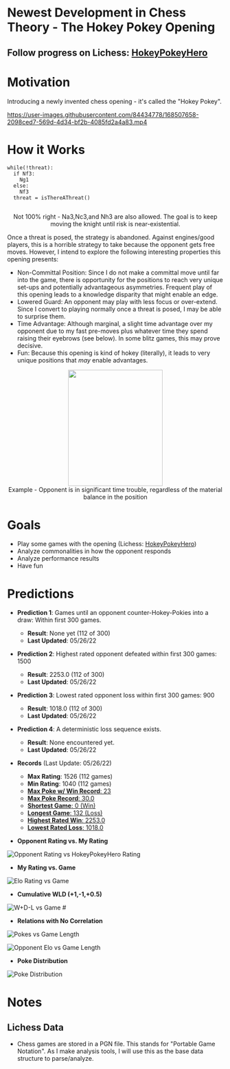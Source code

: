 # Newest Development in Chess Theory - The Hokey Pokey Opening
## Follow progress on Lichess: [HokeyPokeyHero](https://lichess.org/@/HokeyPokeyHero)
# Motivation
Introducing a newly invented chess opening - it's called the "Hokey Pokey". 

https://user-images.githubusercontent.com/84434778/168507658-2098ced7-569d-4d34-bf2b-4085fd2a4a83.mp4

# How it Works
```
while(!threat):
  if Nf3:
    Ng1
  else:
    Nf3
  threat = isThereAThreat()
   
```
<p align="center">Not 100% right - Na3,Nc3,and Nh3 are also allowed. The goal is to keep moving the knight until risk is near-existential.</p>

Once a threat is posed, the strategy is abandoned. Against engines/good players, this is a horrible strategy to take because the opponent gets free moves. However, I intend to explore the following interesting properties this opening presents:
- Non-Committal Position: Since I do not make a committal move until far into the game, there is opportunity for the positions to reach very unique set-ups and potentially advantageous asymmetries. Frequent play of this opening leads to a knowledge disparity that might enable an edge.
- Lowered Guard: An opponent may play with less focus or over-extend. Since I convert to playing normally once a threat is posed, I may be able to surprise them.
- Time Advantage: Although marginal, a slight time advantage over my opponent due to my fast pre-moves plus whatever time they spend raising their eyebrows (see below). In some blitz games, this may prove decisive.
- Fun: Because this opening is kind of hokey (literally), it leads to very unique positions that *may* enable advantages.
<p align="center"><img width=220 height=270 src=https://user-images.githubusercontent.com/84434778/169719125-44f0e78d-00a1-4b00-ad83-adf8d38ecbe7.png><br>
  Example - Opponent is in significant time trouble, regardless of the material balance in the position</p>


# Goals
- Play some games with the opening (Lichess: [HokeyPokeyHero](https://lichess.org/@/HokeyPokeyHero))
- Analyze commonalities in how the opponent responds 
- Analyze performance results
- Have fun

# Predictions
- **Prediction 1**: Games until an opponent counter-Hokey-Pokies into a draw: Within first 300 games.
  - **Result**: None yet (112 of 300)
  - **Last Updated**: 05/26/22
- **Prediction 2**: Highest rated opponent defeated within first 300 games: 1500
  - **Result**: 2253.0 (112 of 300)
  - **Last Updated**: 05/26/22
- **Prediction 3**: Lowest rated opponent loss within first 300 games: 900
  - **Result**: 1018.0 (112 of 300)
  - **Last Updated**: 05/26/22
- **Prediction 4**: A deterministic loss sequence exists.
  - **Result**: None encountered yet.
  - **Last Updated**: 05/26/22




- **Records** (Last Update: 05/26/22)
  - **Max Rating**: 1526 (112 games)
  - **Min Rating**: 1040 (112 games)
  - <a href=https://lichess.org/bLfpBhEo>**Max Poke w/ Win Record**: 23</a>
  - <a href=https://lichess.org/TxYEDFpd>**Max Poke Record**: 30.0</a>
  - <a href=https://lichess.org/uJ4TD3r4>**Shortest Game**: 0 (Win)</a>
  - <a href=https://lichess.org/eRlwkk4h>**Longest Game**: 132 (Loss)</a>
  - <a href=https://lichess.org/qVoLY73R>**Highest Rated Win**: 2253.0</a>
  - <a href=https://lichess.org/GP0UDQnc>**Lowest Rated Loss**: 1018.0</a>

- **Opponent Rating vs. My Rating**

![Opponent Rating vs  HokeyPokeyHero Rating](https://user-images.githubusercontent.com/84434778/170628341-bfa0a355-cb39-4aa4-bc29-c2c582e3dad9.png)


- **My Rating vs. Game**
 
![Elo Rating vs  Game](https://user-images.githubusercontent.com/84434778/170628352-a4a4441d-cfd0-48ec-b16b-fb254f04f7b4.png)




- **Cumulative WLD (+1,-1,+0.5)**

![W+D-L vs  Game #](https://user-images.githubusercontent.com/84434778/170628357-e4831079-c156-431e-8a82-a9f3d17618ee.png)



- **Relations with No Correlation**

![Pokes vs  Game Length](https://user-images.githubusercontent.com/84434778/170628386-e287cd79-fffe-4d68-ad83-e030c49ab0c4.png)


![Opponent Elo vs  Game Length](https://user-images.githubusercontent.com/84434778/170628378-4892e4d1-a2f4-47d8-a032-434e77652628.png)



- **Poke Distribution**

![Poke Distribution](https://user-images.githubusercontent.com/84434778/170628423-506978c8-d28f-404c-94ef-bda67e0f1532.png)




# Notes
## Lichess Data
- Chess games are stored in a PGN file. This stands for "Portable Game Notation". As I make analysis tools, I will use this as the base data structure to parse/analyze.
